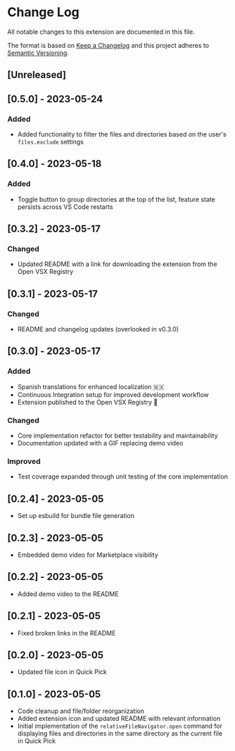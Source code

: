 # Change Log

All notable changes to this extension are documented in this file.

The format is based on [Keep a Changelog](http://keepachangelog.com/) and this project adheres to [Semantic Versioning](http://semver.org/).

## [Unreleased]

## [0.5.0] - 2023-05-24

### Added
- Added functionality to filter the files and directories based on the user's `files.exclude` settings

## [0.4.0] - 2023-05-18

### Added
- Toggle button to group directories at the top of the list, feature state persists across VS Code restarts

## [0.3.2] - 2023-05-17

### Changed
- Updated README with a link for downloading the extension from the Open VSX Registry

## [0.3.1] - 2023-05-17

### Changed
- README and changelog updates (overlooked in v0.3.0)

## [0.3.0] - 2023-05-17

### Added
- Spanish translations for enhanced localization 🇲🇽
- Continuous Integration setup for improved development workflow
- Extension published to the Open VSX Registry 🎉

### Changed
- Core implementation refactor for better testability and maintainability
- Documentation updated with a GIF replacing demo video

### Improved
- Test coverage expanded through unit testing of the core implementation

## [0.2.4] - 2023-05-05
- Set up esbuild for bundle file generation

## [0.2.3] - 2023-05-05
- Embedded demo video for Marketplace visibility

## [0.2.2] - 2023-05-05
- Added demo video to the README

## [0.2.1] - 2023-05-05
- Fixed broken links in the README

## [0.2.0] - 2023-05-05
- Updated file icon in Quick Pick

## [0.1.0] - 2023-05-05
- Code cleanup and file/folder reorganization
- Added extension icon and updated README with relevant information
- Initial implementation of the `relativeFileNavigator.open` command for displaying files and directories in the same directory as the current file in Quick Pick